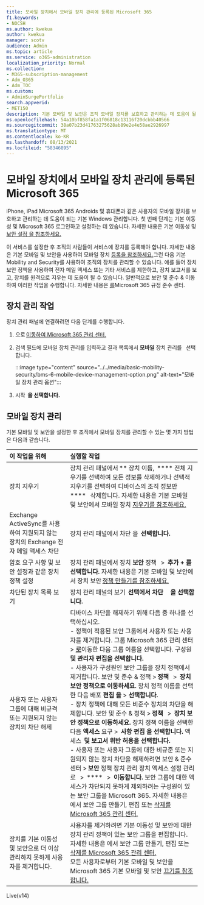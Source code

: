 ```yaml
---
title: 모바일 장치에서 모바일 장치 관리에 등록된 Microsoft 365
f1.keywords:
- NOCSH
ms.author: kwekua
author: kwekua
manager: scotv
audience: Admin
ms.topic: article
ms.service: o365-administration
localization_priority: Normal
ms.collection:
- M365-subscription-management
- Adm_O365
- Adm_TOC
ms.custom:
- AdminSurgePortfolio
search.appverid:
- MET150
description: 기본 모바일 및 보안은 조직 모바일 장치를 보호하고 관리하는 데 도움이 될 수 있습니다.
ms.openlocfilehash: 54a10bf858fa1a1f06818c13116f20dcbbb40566
ms.sourcegitcommit: 38a07b23d41763275628ab89e2e4e58ae2926997
ms.translationtype: MT
ms.contentlocale: ko-KR
ms.lasthandoff: 08/13/2021
ms.locfileid: "58346895"
---
```

# <a name="manage-devices-enrolled-in-mobile-device-management-in-microsoft-365"></a>모바일 장치에서 모바일 장치 관리에 등록된 Microsoft 365

iPhone, iPad Microsoft 365 Androids 및 휴대폰과 같은 사용자의 모바일 장치를 보호하고 관리하는 데 도움이 되는 기본 Windows 관리합니다. 첫 번째 단계는 기본 이동성 및 Microsoft 365 로그인하고 설정하는 데 있습니다. 자세한 내용은 기본 이동성 및 [보안 설정 을 참조하세요.](set-up.md)

이 서비스를 설정한 후 조직의 사람들이 서비스에 장치를 등록해야 합니다. 자세한 내용은 기본 모바일 및 보안을 사용하여 모바일 장치 [등록을 참조하세요.](enroll-your-mobile-device.md)그런 다음 기본 Mobility and Security를 사용하여 조직의 장치를 관리할 수 있습니다. 예를 들어 장치 보안 정책을 사용하여 전자 메일 액세스 또는 기타 서비스를 제한하고, 장치 보고서를 보고, 장치를 원격으로 지우는 데 도움이 될 수 있습니다. 일반적으로 보안 및 준수 & 이동하여 이러한 작업을 수행합니다. 자세한 내용은 [를](../../compliance/microsoft-365-compliance-center.md)Microsoft 365 규정 준수 센터.

## <a name="device-management-tasks"></a>장치 관리 작업

장치 관리 패널에 연결하려면 다음 단계를 수행합니다.

1. 으로 [이동하여 Microsoft 365 관리 센터.](../../admin/admin-overview/about-the-admin-center.md)

2. 검색 필드에 모바일 장치 관리를 입력하고 결과 목록에서 **모바일** 장치 관리를   선택합니다.

    :::image type="content" source="../../media/basic-mobility-security/bms-6-mobile-device-management-option.png" alt-text="모바일 장치 관리 옵션":::

3. 시작  **을 선택합니다.**

## <a name="manage-mobile-devices"></a>모바일 장치 관리

기본 모바일 및 보안을 설정한 후 조직에서 모바일 장치를 관리할 수 있는 몇 가지 방법은 다음과 같습니다.

|**이 작업을 위해**|**실행할 작업**|
|:----------------|:------------------------------------------------------------------------------|
|장치 지우기 |장치 관리 패널에서 ** 장치 이름,  **** 전체 지우기를 선택하여 모든 정보를 삭제하거나 선택적 지우기를 선택하여 디바이스의 조직 정보만     ****   삭제합니다. 자세한 내용은 기본 모바일 및 보안에서 모바일 장치 [지우기를 참조하세요.](wipe-mobile-device.md)|
|Exchange ActiveSync를 사용하여 지원되지 않는 장치의 Exchange 전자 메일 액세스 차단 |장치 관리 패널에서 차단 을  **선택합니다.** |
|암호 요구 사항 및 보안 설정과 같은 장치 정책 설정 |장치 관리 패널에서 장치 **보안** 정책   >  **추가 + 를 선택합니다.** 자세한 내용은 기본 모바일 및 보안에서 장치 보안 [정책 만들기를 참조하세요.](create-device-security-policies.md)|
|차단된 장치 목록 보기  |장치 관리 패널의 보기  **선택에서 차단**     **을 선택합니다.** |
|사용자 또는 사용자 그룹에 대해 비규격 또는 지원되지 않는 장치의 차단 해제  |디바이스 차단을 해제하기 위해 다음 중 하나를 선택하십시오.<br/>- 정책이 적용된 보안 그룹에서 사용자 또는 사용자를 제거합니다. 그룹 Microsoft 365 관리 센터 > <a href="https://go.microsoft.com/fwlink/p/?linkid=2052855" target="_blank">**로**</a>이동한 다음 그룹 이름을 선택합니다. 구성원 **및 관리자 편집을 선택합니다.**<br/>- 사용자가 구성원인 보안 그룹을 장치 정책에서 제거합니다. 보안 및 준수 & 정책 > **정책**   >  **장치 보안 정책으로 이동하세요.** 장치 정책 이름을 선택한 다음 배포 **편집 을**  >  **선택합니다.**<br/>- 장치 정책에 대해 모든 비준수 장치의 차단을 해제합니다. 보안 및 준수 & 정책 > **정책**   >  **장치 보안 정책으로 이동하세요.** 장치 정책 이름을 선택한 다음 **액세스** 요구  >  **사항 편집 을 선택합니다.** 액세스  **및 보고서 위반 허용을 선택합니다.**<br/>- 사용자 또는 사용자 그룹에 대한 비규준 또는 지원되지 않는 장치 차단을 해제하려면 보안 & 준수 센터 > **보안** 정책 장치 관리 장치 액세스 설정 관리로   >  ****   >  **이동합니다.** 보안 그룹에 대한 액세스가 차단되지 못하게 제외하려는 구성원이 있는 보안 그룹을 Microsoft 365. 자세한 내용은 에서 보안 그룹 만들기, 편집 또는 [삭제를 Microsoft 365 관리 센터.](../../admin/email/create-edit-or-delete-a-security-group.md)|
|장치를 기본 이동성 및 보안으로 더 이상 관리하지 못하게 사용자를 제거합니다. |사용자를 제거하려면 기본 이동성 및 보안에 대한 장치 관리 정책이 있는 보안 그룹을 편집합니다. 자세한 내용은 에서 보안 그룹 만들기, 편집 또는  [삭제를 Microsoft 365 관리 센터.](../../admin/email/create-edit-or-delete-a-security-group.md)<br/>모든 사용자로부터 기본 모바일 및 보안을 Microsoft 365 기본 모바일 및 보안 [끄기를 참조합니다.](turn-off.md)|

Live(v14)
